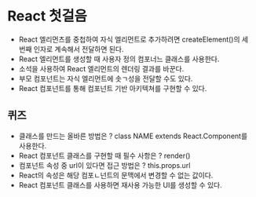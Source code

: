 
# React 첫걸음

- React 엘리먼츠를 중첩하여 자식 엘리먼트로 추가하려면 createElement()의 세 번째 인자로 계속해서 전달하면 된다.
- React 엘리먼트를 생성할 때 사용자 정의 컴포너느 클래스를 사용한다.
- 소석을 사용하여 React 엘리먼트의 렌더링 결과를 바꾼다.
- 부모 컴포넌트는 자식 엘리먼트에 솟ㄱ성을 전달할 수도 있다.
- React 컴포넌트를 통해 컴포넌트 기반 아키텍쳐를 구현할 수 있다.

## 퀴즈
- 클래스를 만드는 올바른 방법은 ? class NAME extends React.Component를 사용한다. 
- React 컴포넌트 클래스를 구현할 때 필수 사항은 ? render()
- 컴포넌트 속성 중 url이 있다면 접근 방법은 ? this.props.url
- React의 속성은 해당 컴포ㄴ넌트의 문맥에서 변경할 수 없는 값이다.
- React 컴포넌트 클래스를 사용하면 재사용 가능한 UI를 생성할 수 있다.